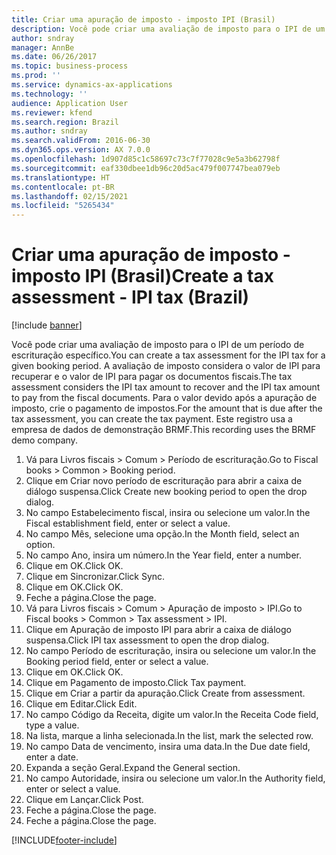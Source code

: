 ```yaml
---
title: Criar uma apuração de imposto - imposto IPI (Brasil)
description: Você pode criar uma avaliação de imposto para o IPI de um período de escrituração específico.
author: sndray
manager: AnnBe
ms.date: 06/26/2017
ms.topic: business-process
ms.prod: ''
ms.service: dynamics-ax-applications
ms.technology: ''
audience: Application User
ms.reviewer: kfend
ms.search.region: Brazil
ms.author: sndray
ms.search.validFrom: 2016-06-30
ms.dyn365.ops.version: AX 7.0.0
ms.openlocfilehash: 1d907d85c1c58697c73c7f77028c9e5a3b62798f
ms.sourcegitcommit: eaf330dbee1db96c20d5ac479f007747bea079eb
ms.translationtype: HT
ms.contentlocale: pt-BR
ms.lasthandoff: 02/15/2021
ms.locfileid: "5265434"
---
```

# <a name="create-a-tax-assessment---ipi-tax-brazil"></a><span data-ttu-id="35031-103">Criar uma apuração de imposto - imposto IPI (Brasil)</span><span class="sxs-lookup"><span data-stu-id="35031-103">Create a tax assessment - IPI tax (Brazil)</span></span>

[!include [banner](../../includes/banner.md)]

<span data-ttu-id="35031-104">Você pode criar uma avaliação de imposto para o IPI de um período de escrituração específico.</span><span class="sxs-lookup"><span data-stu-id="35031-104">You can create a tax assessment for the IPI tax for a given booking period.</span></span> <span data-ttu-id="35031-105">A avaliação de imposto considera o valor de IPI para recuperar e o valor de IPI para pagar os documentos fiscais.</span><span class="sxs-lookup"><span data-stu-id="35031-105">The tax assessment considers the IPI tax amount to recover and the IPI tax amount to pay from the fiscal documents.</span></span> <span data-ttu-id="35031-106">Para o valor devido após a apuração de imposto, crie o pagamento de impostos.</span><span class="sxs-lookup"><span data-stu-id="35031-106">For the amount that is due after the tax assessment, you can create the tax payment.</span></span> <span data-ttu-id="35031-107">Este registro usa a empresa de dados de demonstração BRMF.</span><span class="sxs-lookup"><span data-stu-id="35031-107">This recording uses the BRMF demo company.</span></span>

1. <span data-ttu-id="35031-108">Vá para Livros fiscais > Comum > Período de escrituração.</span><span class="sxs-lookup"><span data-stu-id="35031-108">Go to Fiscal books > Common > Booking period.</span></span>
2. <span data-ttu-id="35031-109">Clique em Criar novo período de escrituração para abrir a caixa de diálogo suspensa.</span><span class="sxs-lookup"><span data-stu-id="35031-109">Click Create new booking period to open the drop dialog.</span></span>
3. <span data-ttu-id="35031-110">No campo Estabelecimento fiscal, insira ou selecione um valor.</span><span class="sxs-lookup"><span data-stu-id="35031-110">In the Fiscal establishment field, enter or select a value.</span></span>
4. <span data-ttu-id="35031-111">No campo Mês, selecione uma opção.</span><span class="sxs-lookup"><span data-stu-id="35031-111">In the Month field, select an option.</span></span>
5. <span data-ttu-id="35031-112">No campo Ano, insira um número.</span><span class="sxs-lookup"><span data-stu-id="35031-112">In the Year field, enter a number.</span></span>
6. <span data-ttu-id="35031-113">Clique em OK.</span><span class="sxs-lookup"><span data-stu-id="35031-113">Click OK.</span></span>
7. <span data-ttu-id="35031-114">Clique em Sincronizar.</span><span class="sxs-lookup"><span data-stu-id="35031-114">Click Sync.</span></span>
8. <span data-ttu-id="35031-115">Clique em OK.</span><span class="sxs-lookup"><span data-stu-id="35031-115">Click OK.</span></span>
9. <span data-ttu-id="35031-116">Feche a página.</span><span class="sxs-lookup"><span data-stu-id="35031-116">Close the page.</span></span>
10. <span data-ttu-id="35031-117">Vá para Livros fiscais > Comum > Apuração de imposto > IPI.</span><span class="sxs-lookup"><span data-stu-id="35031-117">Go to Fiscal books > Common > Tax assessment > IPI.</span></span>
11. <span data-ttu-id="35031-118">Clique em Apuração de imposto IPI para abrir a caixa de diálogo suspensa.</span><span class="sxs-lookup"><span data-stu-id="35031-118">Click IPI tax assessment to open the drop dialog.</span></span>
12. <span data-ttu-id="35031-119">No campo Período de escrituração, insira ou selecione um valor.</span><span class="sxs-lookup"><span data-stu-id="35031-119">In the Booking period field, enter or select a value.</span></span>
13. <span data-ttu-id="35031-120">Clique em OK.</span><span class="sxs-lookup"><span data-stu-id="35031-120">Click OK.</span></span>
14. <span data-ttu-id="35031-121">Clique em Pagamento de imposto.</span><span class="sxs-lookup"><span data-stu-id="35031-121">Click Tax payment.</span></span>
15. <span data-ttu-id="35031-122">Clique em Criar a partir da apuração.</span><span class="sxs-lookup"><span data-stu-id="35031-122">Click Create from assessment.</span></span>
16. <span data-ttu-id="35031-123">Clique em Editar.</span><span class="sxs-lookup"><span data-stu-id="35031-123">Click Edit.</span></span>
17. <span data-ttu-id="35031-124">No campo Código da Receita, digite um valor.</span><span class="sxs-lookup"><span data-stu-id="35031-124">In the Receita Code field, type a value.</span></span>
18. <span data-ttu-id="35031-125">Na lista, marque a linha selecionada.</span><span class="sxs-lookup"><span data-stu-id="35031-125">In the list, mark the selected row.</span></span>
19. <span data-ttu-id="35031-126">No campo Data de vencimento, insira uma data.</span><span class="sxs-lookup"><span data-stu-id="35031-126">In the Due date field, enter a date.</span></span>
20. <span data-ttu-id="35031-127">Expanda a seção Geral.</span><span class="sxs-lookup"><span data-stu-id="35031-127">Expand the General section.</span></span>
21. <span data-ttu-id="35031-128">No campo Autoridade, insira ou selecione um valor.</span><span class="sxs-lookup"><span data-stu-id="35031-128">In the Authority field, enter or select a value.</span></span>
22. <span data-ttu-id="35031-129">Clique em Lançar.</span><span class="sxs-lookup"><span data-stu-id="35031-129">Click Post.</span></span>
23. <span data-ttu-id="35031-130">Feche a página.</span><span class="sxs-lookup"><span data-stu-id="35031-130">Close the page.</span></span>
24. <span data-ttu-id="35031-131">Feche a página.</span><span class="sxs-lookup"><span data-stu-id="35031-131">Close the page.</span></span>



[!INCLUDE[footer-include](../../../includes/footer-banner.md)]